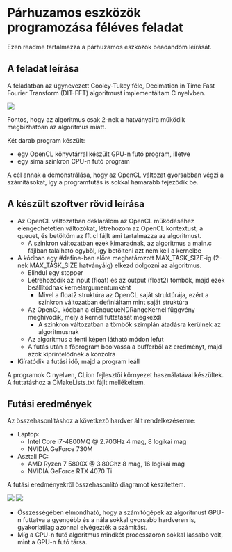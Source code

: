 # Párhuzamos eszközök programozása féléves feladat

Ezen readme tartalmazza a párhuzamos eszközök beadandóm leírását.

## A feladat leírása

A feladatban az úgynevezett Cooley-Tukey féle, Decimation in Time Fast Fourier Transform (DIT-FFT) algoritmust implementáltam C nyelvben.

![](https://github.com/Medvetojas/parallel_devices/blob/main/felevesfeladat/algorithm.svg?raw=true)

Fontos, hogy az algoritmus csak 2-nek a hatványaira működik megbízhatóan az algoritmus miatt.

Két darab program készült:
  * egy OpenCL könyvtárral készült GPU-n futó program, illetve
  * egy sima szinkron CPU-n futó program

A cél annak a demonstrálása, hogy az OpenCL változat gyorsabban végzi a számításokat, így a programfutás is sokkal hamarabb fejeződik be.

## A készült szoftver rövid leírása

  * Az OpenCL változatban deklarálom az OpenCL működéséhez elengedhetetlen változókat, létrehozom az OpenCL kontextust, a queuet, és betöltöm az fft.cl fájlt ami tartalmazza az algoritmust.
    * A szinkron változatban ezek kimaradnak, az algoritmus a main.c fájlban található egyből, így betölteni azt nem kell a kernelbe
  * A kódban egy #define-ban előre meghatározott MAX_TASK_SIZE-ig (2-nek MAX_TASK_SIZE hatványáig) elkezd dolgozni az algoritmus.
    * Elindul egy stopper
    * Létrehozódik az input (float) és az output (float2) tömbök, majd ezek beállítódnak kernelargumentumként
      * Mivel a float2 struktúra az OpenCL saját struktúrája, ezért a szinkron változatban definiáltam mint saját struktúra
    * Az OpenCL kódban a clEnqueueNDRangeKernel függvény meghívódik, mely a kernel futtatását megkezdi
      * A szinkron változatban a tömbök szimplán átadásra kerülnek az algoritmusnak
    * Az algoritmus a fenti képen látható módon lefut
    * A futás után a főprogram beolvassa a bufferből az eredményt, majd azok kiprintelődnek a konzolra
  * Kiíratódik a futási idő, majd a program leáll

A programok C nyelven, CLion fejlesztői környezet használatával készültek.
A futtatáshoz a CMakeLists.txt fájlt mellékeltem.

## Futási eredmények

Az összehasonlításhoz a következő hardver állt rendelkezésemre:
  * Laptop:
    * Intel Core i7-4800MQ @ 2.70GHz 4 mag, 8 logikai mag
    * NVIDIA GeForce 730M
  * Asztali PC:
    * AMD Ryzen 7 5800X @ 3.80Ghz 8 mag, 16 logikai mag
    * NVIDIA GeForce RTX 4070 Ti

A futási eredményekről összehasonlító diagramot készítettem.

![](https://github.com/Medvetojas/parallel_devices/blob/main/felevesfeladat/1-32768.png?raw=true)
![](https://github.com/Medvetojas/parallel_devices/blob/main/felevesfeladat/4096-32768.png?raw=true)

 * Összességében elmondható, hogy a számítógépek az algoritmust GPU-n futtatva a gyengébb és a nála sokkal gyorsabb hardveren is, gyakorlatilag azonnal elvégezték a számítást.
 * Míg a CPU-n futó algoritmus mindkét processzoron sokkal lassabb volt, mint a GPU-n futó társa.
